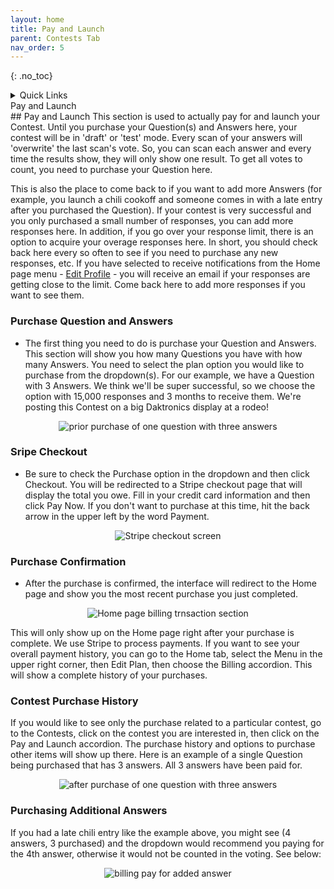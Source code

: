 ```yaml
---
layout: home
title: Pay and Launch
parent: Contests Tab
nav_order: 5
---
```


{: .no_toc}

<div class="sticky-gotop">
<span class="inline-icon"><i class="fa-solid fa-arrow-up"></i></span>
</div>

<div class="sticky-right">
<details  markdown="block">
  <summary>
    Quick Links
  </summary>
  {: .text-delta }
- Quick Links
{: toc}
</details>
</div>


<div class="accordion-bar">Pay and Launch</div>
## Pay and Launch
This section is used to actually pay for and launch your Contest.  Until you purchase your Question(s) and Answers here, your contest will be in 'draft' or 'test' mode.  Every scan of your answers will 'overwrite' the last scan's vote.  So, you can scan each answer and every time the results show, they will only show one result.  To get all votes to count, you need to purchase your Question here.  

This is also the place to come back to if you want to add more Answers (for example, you launch a chili cookoff and someone comes in with a late entry after you purchased the Question).  If your contest is very successful and you only purchased a small number of responses, you can add more responses here.  In addition, if you go over your response limit, there is an option to acquire your overage responses here.  In short, you should check back here every so often to see if you need to purchase any new responses, etc.  If you have selected to receive notifications from the Home page menu - [Edit Profile](../home#plan-notifications) - you will receive an email if your responses are getting close to the limit. Come back here to add more responses if you want to see them.

### Purchase Question and Answers
* The first thing you need to do is purchase your Question and Answers.  This section will show you how many Questions you have with how many Answers.  You need to select the plan option you would like to purchase from the dropdown(s).  For our example, we have a Question with 3 Answers.  We think we'll be super successful, so we choose the option with 15,000 responses and 3 months to receive them.  We're posting this Contest on a big Daktronics display at a rodeo!

<p align="center" class="screen-shot">
<img class="image-border" alt="prior purchase of one question with three answers" src="../../../assets/images/pl_purchase0.png">
</p>

### Sripe Checkout
* Be sure to check the Purchase option in the dropdown and then click <span class="inline-button">Checkout</span>.  You will be redirected to a Stripe checkout page that will display the total you owe.  Fill in your credit card information and then click <span class="inline-button">Pay Now</span>.  If you don't want to purchase at this time, hit the back arrow in the upper left by the word Payment.

<p align="center" class="screen-shot">
<img class="image-border" alt="Stripe checkout screen" src="../../../assets/images/pl_stripe.png">
</p>

### Purchase Confirmation
* After the purchase is confirmed, the interface will redirect to the Home page and show you the most recent purchase you just completed.  

<p align="center" class="screen-shot">
<img class="image-border" alt="Home page billing trnsaction section" src="../../../assets/images/home_billing.png">
</p>

This will only show up on the Home page right after your purchase is complete.  We use Stripe to process payments.  If you want to see your overall payment history, you can go to the Home tab, select the Menu in the upper right corner, then Edit Plan, then choose the Billing accordion.  This will show a complete history of your purchases.  

### Contest Purchase History
If you would like to see only the purchase related to a particular contest, go to the Contests, click on the contest you are interested in, then click on the <span class="inline-accordion">Pay and Launch</span> accordion.  The purchase history and options to purchase other items will show up there. Here is an example of a single Question being purchased that has 3 answers.  All 3 answers have been paid for.  

<p align="center" class="screen-shot">
<img class="image-border" alt="after purchase of one question with three answers" src="../../../assets/images/pl_purchase1.png">
</p>

### Purchasing Additional Answers
If you had a late chili entry like the example above, you might see (4 answers, 3 purchased) and the dropdown would recommend you paying for the 4th answer, otherwise it would not be counted in the voting. See below:

<p align="center" class="screen-shot">
<img class="image-border" alt="billing pay for added answer" src="../../../assets/images/bill_add_answer.png">
</p>



